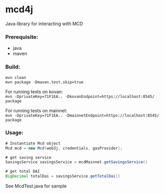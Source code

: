 # mcd4j

Java library for interacting with MCD

### Prerequisite:
- java
- maven

### Build:
    mvn clean
    mvn package -Dmaven.test.skip=true

For running tests on kovan:  
    `mvn -DprivateKey=71F1EA.. -DkovanEndpoint=https://localhost:8545/ package`

For running tests on mainnet:  
    `mvn -DprivateKey=71F1EA.. -DmainnetEndpoint=https://localhost:8545/ package`
    

### Usage:

```java
# Instantiate Mcd object
Mcd mcd = new Mcd(web3j, credentials, gasProvider);

# get saving service
SavingsService savingsService = mcdMainnet.getSavingsService()

# get total DAI
BigDecimal totalDai = savingsService.getTotalDai()
```

See McdTest.java for sample

